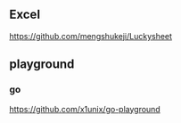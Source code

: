 ## Excel
https://github.com/mengshukeji/Luckysheet

## playground

### go
https://github.com/x1unix/go-playground